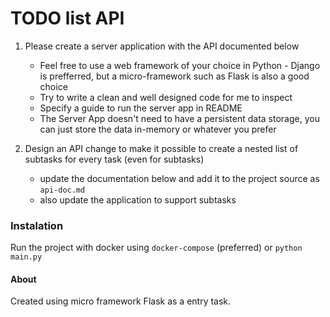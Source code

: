 # TODO list API

1. Please create a server application with the API documented below
    - Feel free to use a web framework of your choice in Python - Django is prefferred, but a micro-framework such as Flask is also a good choice
    - Try to write a clean and well designed code for me to inspect
    - Specify a guide to run the server app in README 
    - The Server App doesn't need to have a persistent data storage, you can just store the data in-memory or whatever you prefer

2. Design an API change to make it possible to create a nested list of subtasks for every task (even for subtasks)
    - update the documentation below and add it to the project source as `api-doc.md`
    - also update the application to support subtasks


### Instalation
Run the project with docker using ``docker-compose`` (preferred) or ``python main.py``

#### About
Created using micro framework Flask as a entry task. 